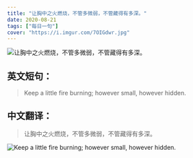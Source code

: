 ```yaml
---
title: "让胸中之火燃烧，不管多微弱，不管藏得有多深。"
date: 2020-08-21
tags: ["每日一句"]
cover: "https://i.imgur.com/7OIGdwr.jpg"
---
```


![让胸中之火燃烧，不管多微弱，不管藏得有多深。](https://i.imgur.com/F2E4r6w.jpg)

## 英文短句：
> Keep a little fire burning; however small, however hidden.

<!--more-->

## 中文翻译：
> 让胸中之火燃烧，不管多微弱，不管藏得有多深。

![Keep a little fire burning; however small, however hidden.](https://i.imgur.com/FRqhCzL.jpg)


